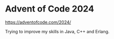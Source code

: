 # Advent of Code 2024

https://adventofcode.com/2024/

Trying to improve my skills in Java, C++ and Erlang.
